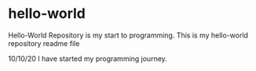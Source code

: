 # hello-world
Hello-World Repository is my start to programming.
This is my hello-world repository readme file

10/10/20 I have started my programming journey.

